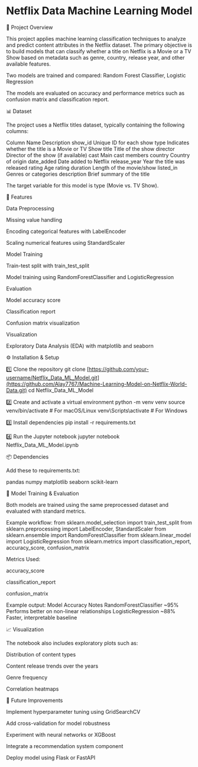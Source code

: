 # Netflix Data Machine Learning Model


🧠 Project Overview

This project applies machine learning classification techniques to analyze and predict content attributes in the Netflix dataset.
The primary objective is to build models that can classify whether a title on Netflix is a Movie or a TV Show based on metadata such as genre, country, release year, and other available features.


Two models are trained and compared: Random Forest Classifier, Logistic Regression

The models are evaluated on accuracy and performance metrics such as confusion matrix and classification report.


📊 Dataset

The project uses a Netflix titles dataset, typically containing the following columns:

Column Name	Description
show_id	Unique ID for each show
type	Indicates whether the title is a Movie or TV Show
title	Title of the show
director	Director of the show (if available)
cast	Main cast members
country	Country of origin
date_added	Date added to Netflix
release_year	Year the title was released
rating	Age rating
duration	Length of the movie/show
listed_in	Genres or categories
description	Brief summary of the title

The target variable for this model is type (Movie vs. TV Show).


🧩 Features

Data Preprocessing

Missing value handling

Encoding categorical features with LabelEncoder

Scaling numerical features using StandardScaler

Model Training

Train-test split with train_test_split

Model training using RandomForestClassifier and LogisticRegression

Evaluation

Model accuracy score

Classification report

Confusion matrix visualization

Visualization

Exploratory Data Analysis (EDA) with matplotlib and seaborn


⚙️ Installation & Setup

1️⃣ Clone the repository
git clone [https://github.com/your-username/Netflix_Data_ML_Model.git](https://github.com/Alay7767/Machine-Learning-Model-on-Netflix-World-Data.git)
cd Netflix_Data_ML_Model

2️⃣ Create and activate a virtual environment
python -m venv venv
source venv/bin/activate    # For macOS/Linux
venv\Scripts\activate       # For Windows

3️⃣ Install dependencies
pip install -r requirements.txt

4️⃣ Run the Jupyter notebook
jupyter notebook Netflix_Data_ML_Model.ipynb

📦 Dependencies

Add these to requirements.txt:

pandas
numpy
matplotlib
seaborn
scikit-learn


🚀 Model Training & Evaluation

Both models are trained using the same preprocessed dataset and evaluated with standard metrics.

Example workflow:
from sklearn.model_selection import train_test_split
from sklearn.preprocessing import LabelEncoder, StandardScaler
from sklearn.ensemble import RandomForestClassifier
from sklearn.linear_model import LogisticRegression
from sklearn.metrics import classification_report, accuracy_score, confusion_matrix


Metrics Used:

accuracy_score

classification_report

confusion_matrix

Example output:
Model	Accuracy	Notes
RandomForestClassifier	~95%	Performs better on non-linear relationships
LogisticRegression	~88%	Faster, interpretable baseline


📈 Visualization

The notebook also includes exploratory plots such as:

Distribution of content types

Content release trends over the years

Genre frequency

Correlation heatmaps


🧭 Future Improvements

Implement hyperparameter tuning using GridSearchCV

Add cross-validation for model robustness

Experiment with neural networks or XGBoost

Integrate a recommendation system component

Deploy model using Flask or FastAPI
